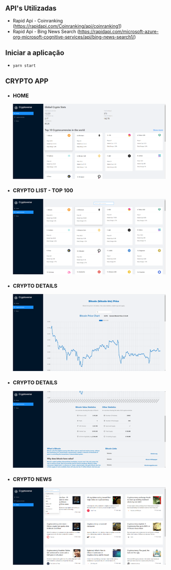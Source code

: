 ## API's Utilizadas

-   Rapid Api - Coinranking (https://rapidapi.com/Coinranking/api/coinranking1)
-   Rapid Api - Bing News Search (https://rapidapi.com/microsoft-azure-org-microsoft-cognitive-services/api/bing-news-search1/)

## Iniciar a aplicação

-   `yarn start`

## CRYPTO APP

-   ### HOME

    ![Home Page](screenshots\home-1.png)

-   ### CRYPTO LIST - TOP 100

    ![Crypto List](screenshots\crypto-list-top-100.png)

-   ### CRYPTO DETAILS

    ![Crypto Details](screenshots\crypto-details-chart-1.png)

-   ### CRYPTO DETAILS

    ![Crypto Details](screenshots\crypto-details-statistics-1.png)

-   ### CRYPTO NEWS
    ![Crypto News](screenshots\crypto-news-1.png)
